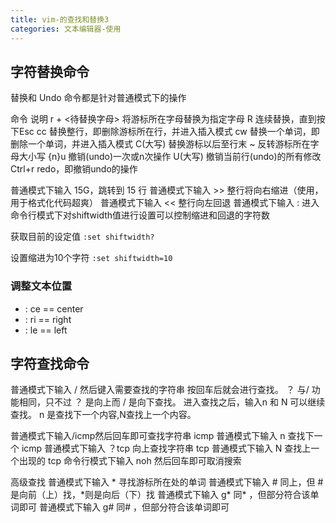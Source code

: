 ```yaml
---
title: vim-的查找和替换3
categories: 文本编辑器-使用
---
```


## 字符替换命令

替换和 Undo 命令都是针对普通模式下的操作

命令 说明
r + <待替换字母> 将游标所在字母替换为指定字母
R 连续替换，直到按下Esc
cc 替换整行，即删除游标所在行，并进入插入模式
cw 替换一个单词，即删除一个单词，并进入插入模式
C(大写) 替换游标以后至行末
~ 反转游标所在字母大小写
{n}u 撤销(undo)一次或n次操作
U(大写) 撤销当前行(undo)的所有修改
Ctrl+r redo，即撤销undo的操作

普通模式下输入 15G，跳转到 15 行
普通模式下输入 >> 整行将向右缩进（使用，用于格式化代码超爽）
普通模式下输入 << 整行向左回退
普通模式下输入 : 进入命令行模式下对shiftwidth值进行设置可以控制缩进和回退的字符数

获取目前的设定值
`:set shiftwidth?`

设置缩进为10个字符
`:set shiftwidth=10`

### 调整文本位置

* : ce == center
* : ri == right
* : le == left

## 字符查找命令

普通模式下输入 / 然后键入需要查找的字符串 按回车后就会进行查找。 ？ 与/ 功能相同，只不过 ？ 是向上而 / 是向下查找。 进入查找之后，输入n 和 N 可以继续查找。 n 是查找下一个内容,N查找上一个内容。

普通模式下输入/icmp然后回车即可查找字符串 icmp
普通模式下输入 n 查找下一个 icmp
普通模式下输入 ？tcp 向上查找字符串 tcp
普通模式下输入 N 查找上一个出现的 tcp
命令行模式下输入 noh 然后回车即可取消搜索

高级查找
普通模式下输入 \* 寻找游标所在处的单词
普通模式下输入 \# 同上，但 \# 是向前（上）找，\*则是向后（下）找
普通模式下输入 g\* 同\* ，但部分符合该单词即可
普通模式下输入 g\# 同\# ，但部分符合该单词即可
